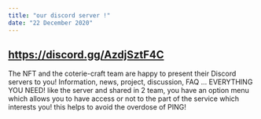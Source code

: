 ```yaml
---
title: "our discord server !"
date: "22 December 2020"
---
```

https://discord.gg/AzdjSztF4C 
---
The NFT and the coterie-craft team are happy to present their Discord servers to you! Information, news, project, discussion, FAQ ... EVERYTHING YOU NEED! like the server and shared in 2 team, you have an option menu which allows you to have access or not to the part of the service which interests you! this helps to avoid the overdose of PING!
